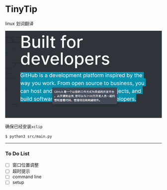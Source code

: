 # TinyTip

linux 划词翻译

![](screenshots/screenshot.png)

确保已经安装`xclip`

```shell
$ python3 src/main.py
```

---

### To Do List

- [ ] 窗口位置调整
- [ ] 超时提示
- [ ] command line
- [ ] setup